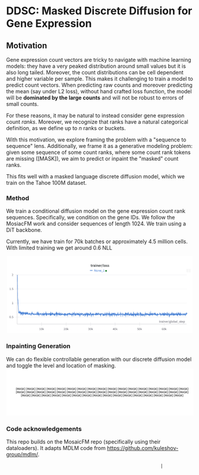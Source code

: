 # DDSC: Masked Discrete Diffusion for Gene Expression 

## Motivation
Gene expression count vectors are tricky to navigate with machine learning models: they have a very peaked distribution around small values but it is also long tailed. 
Moreover, the count distributions can be cell dependent and higher variable per sample. 
This makes it challenging to train a model to predict count vectors. When predicting raw counts and moreover predicting the mean (say under L2 loss), without hand crafted loss function, the model will be **dominated by the large counts** and will not be robust to errors of small counts. 

For these reasons, it may be natural to instead consider gene expression count *ranks*. Moreover, we recognize that ranks have a natural categorical definition, as we define up to $n$ ranks or buckets. 

With this motivation, we explore framing the problem with a "sequence to sequence" lens. Additionally, we frame it as a generative modeling problem: given some sequence of some count ranks, where some count rank tokens are missing ([MASK]), we aim to predict or inpaint the "masked" count ranks. 

This fits well with a masked language discrete diffusion model, which we train on the Tahoe 100M dataset. 

### Method 
We train a conditional diffusion model on the gene expression count rank sequences. Specifically, we condition on the gene IDs. We follow the MosiacFM work and consider sequences of length 1024. 
We train using a DiT backbone. 

Currently, we have train for 70k batches or approximately 4.5 million cells. 
With limited training we get around 0.6 NLL
<p align="center">
  <img src="./training_loss.png" alt="Training Loss Curve" width="500">
</p>

### Inpainting Generation
We can do flexible controllable generation with our discrete diffusion model and toggle the level and location of masking. 
![Diffusion Animation](./diffusion.gif)





### Code acknowledgements
This repo builds on the MosaicFM repo (specifically using their dataloaders). It adapts MDLM code from https://github.com/kuleshov-group/mdlm/.

                                                              |

